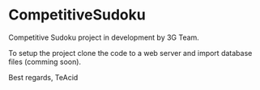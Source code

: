 # CompetitiveSudoku
Competitive Sudoku project in development by 3G Team.

To setup the project clone the code to a web server and import database files (comming soon).

Best regards,
TeAcid
